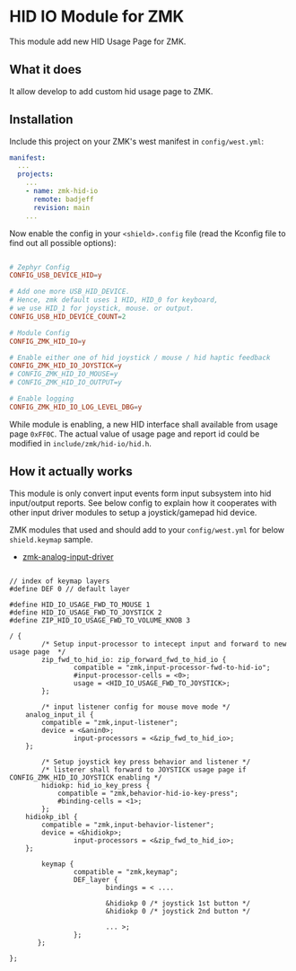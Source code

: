 # HID IO Module for ZMK

This module add new HID Usage Page for ZMK.

## What it does

It allow develop to add custom hid usage page to ZMK.

## Installation

Include this project on your ZMK's west manifest in `config/west.yml`:

```yaml
manifest:
  ...
  projects:
    ...
    - name: zmk-hid-io
      remote: badjeff
      revision: main
    ...
```

Now enable the config in your `<shield>.config` file (read the Kconfig file to find out all possible options):

```conf

# Zephyr Config
CONFIG_USB_DEVICE_HID=y

# Add one more USB_HID_DEVICE. 
# Hence, zmk default uses 1 HID, HID_0 for keyboard, 
# we use HID_1 for joystick, mouse. or output.
CONFIG_USB_HID_DEVICE_COUNT=2

# Module Config
CONFIG_ZMK_HID_IO=y

# Enable either one of hid joystick / mouse / hid haptic feedback
CONFIG_ZMK_HID_IO_JOYSTICK=y
# CONFIG_ZMK_HID_IO_MOUSE=y
# CONFIG_ZMK_HID_IO_OUTPUT=y

# Enable logging
CONFIG_ZMK_HID_IO_LOG_LEVEL_DBG=y
```

While module is enabling, a new HID interface shall available from usage page `0xFF0C`. The actual value of usage page and report id could be modified in `include/zmk/hid-io/hid.h`.


## How it actually works

This module is only convert input events form input subsystem into hid input/output reports.
See below config to explain how it cooperates with other input driver modules to setup a joystick/gamepad hid device.

ZMK modules that used and should add to your `config/west.yml` for below `shield.keymap` sample.
- [zmk-analog-input-driver](https://github.com/badjeff/zmk-analog-input-driver)

```keymap

// index of keymap layers
#define DEF 0 // default layer

#define HID_IO_USAGE_FWD_TO_MOUSE 1
#define HID_IO_USAGE_FWD_TO_JOYSTICK 2
#define ZIP_HID_IO_USAGE_FWD_TO_VOLUME_KNOB 3

/ {
        /* Setup input-processor to intecept input and forward to new usage page  */
        zip_fwd_to_hid_io: zip_forward_fwd_to_hid_io {
                compatible = "zmk,input-processor-fwd-to-hid-io";
                #input-processor-cells = <0>;
                usage = <HID_IO_USAGE_FWD_TO_JOYSTICK>;
        };

        /* input listener config for mouse move mode */
	analog_input_il {
		compatible = "zmk,input-listener";
		device = <&anin0>;
                input-processors = <&zip_fwd_to_hid_io>;
	};

        /* Setup joystick key press behavior and listener */
        /* listerer shall forward to JOYSTICK usage page if CONFIG_ZMK_HID_IO_JOYSTICK enabling */
        hidiokp: hid_io_key_press {
            compatible = "zmk,behavior-hid-io-key-press";
            #binding-cells = <1>;
        };
	hidiokp_ibl {
		compatible = "zmk,input-behavior-listener";
		device = <&hidiokp>;
                input-processors = <&zip_fwd_to_hid_io>;
	};

        keymap {
                compatible = "zmk,keymap";
                DEF_layer {
                        bindings = < .... 
                        
                        &hidiokp 0 /* joystick 1st button */
                        &hidiokp 0 /* joystick 2nd button */

                        ... >;
                };
       };

};
```
